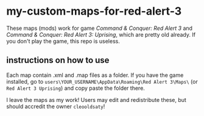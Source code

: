 # my-custom-maps-for-red-alert-3
These maps (mods) work for game *Command & Conquer: Red Alert 3* and *Command & Conquer: Red Alert 3: Uprising*, which are pretty old already. If you don't play the game, this repo is useless.
## instructions on how to use
Each map contain .xml and .map files as a folder. If you have the game installed, go to `users\YOUR_USERNAME\AppData\Roaming\Red Alert 3\Maps\` (or `Red Alert 3 Uprising`) and copy paste the folder there.  
  
    
      
I leave the maps as my work! Users may edit and redistribute these, but should accredit the owner `cleooldsaty`!
